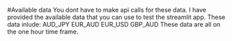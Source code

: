 #Available data
You dont have to make api calls for these data. I have provided the available data that you can use to test the streamlit app. These data inlude:
AUD_JPY
EUR_AUD
EUR_USD
GBP_AUD
These data are all on the one hour time frame.
